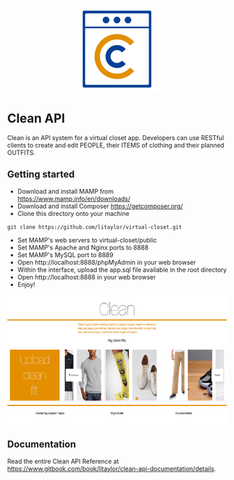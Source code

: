 <p align="center"><img src="public/logo-png.png" height="200" width="auto"></p>

# Clean API

Clean is an API system for a virtual closet app. Developers can use RESTful clients to create and edit PEOPLE, their ITEMS of clothing and their planned OUTFITS.

## Getting started

- Download and install MAMP from https://www.mamp.info/en/downloads/
- Download and install Composer https://getcomposer.org/
- Clone this directory onto your machine
```
git clone https://github.com/litaylor/virtual-closet.git
```
- Set MAMP's web servers to virtual-closet/public
- Set MAMP's Apache and Nginx ports to 8888
- Set MAMP's MySQL port to 8889
- Open http://localhost:8888/phpMyAdmin in your web browser
- Within the interface, upload the app.sql file available in the root directory
- Open http://localhost:8888 in your web browser
- Enjoy!

<p align="center"><img src="screenshot.png" height="300" width="auto"></p>

## Documentation

Read the entire Clean API Reference at https://www.gitbook.com/book/litaylor/clean-api-documentation/details.
